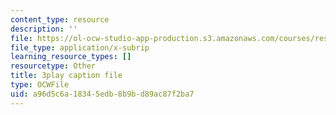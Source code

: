```yaml
---
content_type: resource
description: ''
file: https://ol-ocw-studio-app-production.s3.amazonaws.com/courses/res-9-003-brains-minds-and-machines-summer-course-summer-2015/a96d5c6a18345edb8b9bd89ac87f2ba7_GXuI9fKDxso.vtt
file_type: application/x-subrip
learning_resource_types: []
resourcetype: Other
title: 3play caption file
type: OCWFile
uid: a96d5c6a-1834-5edb-8b9b-d89ac87f2ba7
---
```

